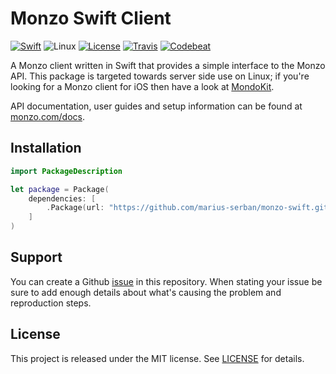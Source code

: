 # Monzo Swift Client

[![Swift][swift-badge]][swift-url]
![Linux][linux]
[![License][mit-badge]][mit-url]
[![Travis][travis-badge]][travis-url]
[![Codebeat][codebeat-badge]][codebeat-url]

A Monzo client written in Swift that provides a simple interface to the Monzo API. This package is targeted towards server side use on Linux; if you're looking for a Monzo client for iOS then have a look at [MondoKit](https://github.com/pollarm/MondoKit).

API documentation, user guides and setup information can be found at [monzo.com/docs](https://monzo.com/docs/).

## Installation

```swift
import PackageDescription

let package = Package(
    dependencies: [
        .Package(url: "https://github.com/marius-serban/monzo-swift.git"),
    ]
)
```

## Support

You can create a Github [issue](https://github.com/marius-serban/monzo-swift/issues/new) in this repository. When stating your issue be sure to add enough details about what's causing the problem and reproduction steps.

## License

This project is released under the MIT license. See [LICENSE](LICENSE) for details.

[swift-badge]: https://img.shields.io/badge/Swift-3.0-orange.svg?style=flat
[swift-url]: https://swift.org
[mit-badge]: https://img.shields.io/badge/License-MIT-blue.svg?style=flat
[mit-url]: https://tldrlegal.com/license/mit-license
[travis-badge]: https://api.travis-ci.org/marius-serban/monzo-swift.svg?branch=master
[travis-url]: https://travis-ci.org/marius-serban/monzo-swift
[codebeat-badge]: https://codebeat.co/badges/b5c058fb-f26d-4a8d-82f9-82904b542c33
[codebeat-url]: https://codebeat.co/projects/github-com-marius-serban-monzo-swift
[linux]: https://img.shields.io/badge/Platform-linux-orange.svg
